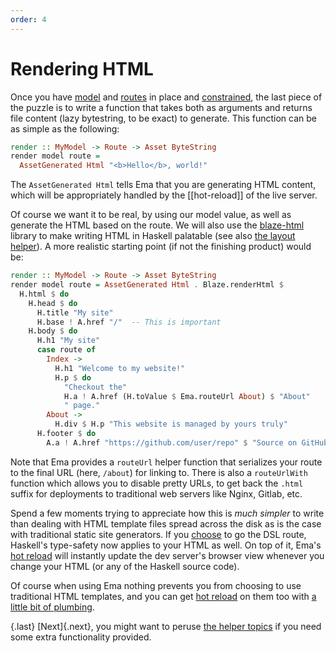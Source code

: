 ```yaml
---
order: 4
---
```

# Rendering HTML

Once you have [model](guide/model.md) and [routes](guide/routes.md) in place and [constrained](guide/class.md), the last piece of the puzzle is to write a function that takes both as arguments and returns file content (lazy bytestring, to be exact) to generate. This function can be as simple as the following:

```haskell
render :: MyModel -> Route -> Asset ByteString
render model route =
  AssetGenerated Html "<b>Hello</b>, world!"
```

The `AssetGenerated Html` tells Ema that you are generating HTML content, which will be appropriately handled by the [[hot-reload]] of the live server.

Of course we want it to be real, by using our model value, as well as generate the HTML based on the route. We will also use the [blaze-html](https://hackage.haskell.org/package/blaze-html) library to make writing HTML in Haskell palatable (see also [the layout helper](guide/helpers/blaze.md)). A more realistic starting point (if not the finishing product) would be:

```haskell
render :: MyModel -> Route -> Asset ByteString 
render model route = AssetGenerated Html . Blaze.renderHtml $ 
  H.html $ do 
    H.head $ do 
      H.title "My site"
      H.base ! A.href "/"  -- This is important
    H.body $ do 
      H.h1 "My site"
      case route of 
        Index -> 
          H.h1 "Welcome to my website!"
          H.p $ do 
            "Checkout the"
            H.a ! A.href (H.toValue $ Ema.routeUrl About) $ "About"
            " page."
        About ->
          H.div $ H.p "This website is managed by yours truly"
      H.footer $ do 
        A.a ! A.href "https://github.com/user/repo" $ "Source on GitHub"
```

Note that Ema provides a `routeUrl` helper function that serializes your route to the final URL (here, `/about`) for linking to. There is also a `routeUrlWith` function which allows you to disable pretty URLs, to get back the `.html` suffix for deployments to traditional web servers like Nginx, Gitlab, etc.

Spend a few moments trying to appreciate how this is *much simpler* to write than dealing with HTML template files spread across the disk as is the case with traditional static site generators. If you [choose](https://vrom911.github.io/blog/html-libraries) to go the DSL route, Haskell's type-safety now applies to your HTML as well. On top of it, Ema's [hot reload](concepts/hot-reload.md) will instantly update the dev server's browser view whenever you change your HTML (or any of the Haskell source code).

Of course when using Ema nothing prevents you from choosing to use traditional HTML templates, and you can get [hot reload](concepts/hot-reload.md) on them too with [a little bit of plumbing](guide/helpers/filesystem.md).

{.last}
[Next]{.next}, you might want to peruse [the helper topics](guide/helpers.md) if you need some extra functionality provided.
